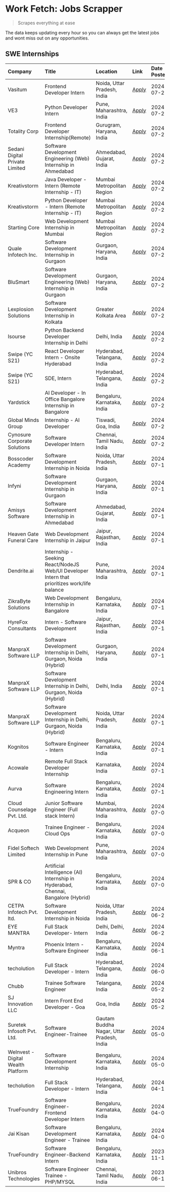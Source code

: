 # Work Fetch: Jobs Scrapper
> Scrapes everything at ease

The data keeps updating every hour so you can always get the latest jobs and wont miss out on any opportunities.

## SWE Internships
<!--START_SECTION:workfetch-->
| Company                            | Title                                                                                        | Location                                  | Link                                                                                                                                                                                                                                                                                                      | Date Posted   |
|:-----------------------------------|:---------------------------------------------------------------------------------------------|:------------------------------------------|:----------------------------------------------------------------------------------------------------------------------------------------------------------------------------------------------------------------------------------------------------------------------------------------------------------|:--------------|
| Vasitum                            | Frontend Developer Intern                                                                    | Noida, Uttar Pradesh, India               | [Apply](https://in.linkedin.com/jobs/view/frontend-developer-intern-at-vasitum-3985837751?position=9&pageNum=0&refId=VjDZjPbnYv0hMw3kzmZHaQ%3D%3D&trackingId=c8OFerHL6zZZELOkt72zjw%3D%3D&trk=public_jobs_jserp-result_search-card)                                                                       | 2024-07-26    |
| VE3                                | Python Developer Intern                                                                      | Pune, Maharashtra, India                  | [Apply](https://in.linkedin.com/jobs/view/python-developer-intern-at-ve3-3985138433?position=51&pageNum=0&refId=VjDZjPbnYv0hMw3kzmZHaQ%3D%3D&trackingId=0Wvd2JWdssNY5eELvHH7lQ%3D%3D&trk=public_jobs_jserp-result_search-card)                                                                            | 2024-07-26    |
| Totality Corp                      | Frontend Developer Internship(Remote)                                                        | Gurugram, Haryana, India                  | [Apply](https://in.linkedin.com/jobs/view/frontend-developer-internship-remote-at-totality-corp-3982253688?position=5&pageNum=0&refId=VjDZjPbnYv0hMw3kzmZHaQ%3D%3D&trackingId=9uDJGBPCDbb6ouoc0q53UA%3D%3D&trk=public_jobs_jserp-result_search-card)                                                      | 2024-07-25    |
| Sedani Digital Private Limited     | Software Development Engineering (Web) Internship in Ahmedabad                               | Ahmedabad, Gujarat, India                 | [Apply](https://in.linkedin.com/jobs/view/software-development-engineering-web-internship-in-ahmedabad-at-sedani-digital-private-limited-3985017980?position=16&pageNum=0&refId=VjDZjPbnYv0hMw3kzmZHaQ%3D%3D&trackingId=3mx7ovaP36AXihkbhXWSdg%3D%3D&trk=public_jobs_jserp-result_search-card)            | 2024-07-25    |
| Kreativstorm                       | Java Developer - Intern (Remote Internship - IT)                                             | Mumbai Metropolitan Region                | [Apply](https://in.linkedin.com/jobs/view/java-developer-intern-remote-internship-it-at-kreativstorm-3984337445?position=34&pageNum=0&refId=VjDZjPbnYv0hMw3kzmZHaQ%3D%3D&trackingId=IqbgcL1SxoKdysqPTmulbA%3D%3D&trk=public_jobs_jserp-result_search-card)                                                | 2024-07-25    |
| Kreativstorm                       | Python Developer - Intern (Remote Internship - IT)                                           | Mumbai Metropolitan Region                | [Apply](https://in.linkedin.com/jobs/view/python-developer-intern-remote-internship-it-at-kreativstorm-3985007700?position=47&pageNum=0&refId=VjDZjPbnYv0hMw3kzmZHaQ%3D%3D&trackingId=OzNjMdqjsWkkdEFWzJPRkw%3D%3D&trk=public_jobs_jserp-result_search-card)                                              | 2024-07-25    |
| Starting Core                      | Web Development Internship in Mumbai                                                         | Mumbai Metropolitan Region                | [Apply](https://in.linkedin.com/jobs/view/web-development-internship-in-mumbai-at-starting-core-3981367557?position=15&pageNum=0&refId=VjDZjPbnYv0hMw3kzmZHaQ%3D%3D&trackingId=ObsYIKTePbeIpI%2BVrqkLbA%3D%3D&trk=public_jobs_jserp-result_search-card)                                                   | 2024-07-23    |
| Quale Infotech Inc.                | Software Development Internship in Gurgaon                                                   | Gurgaon, Haryana, India                   | [Apply](https://in.linkedin.com/jobs/view/software-development-internship-in-gurgaon-at-quale-infotech-inc-3981372174?position=23&pageNum=0&refId=VjDZjPbnYv0hMw3kzmZHaQ%3D%3D&trackingId=B500WDRDzG8NujDrQRPD%2Fg%3D%3D&trk=public_jobs_jserp-result_search-card)                                        | 2024-07-23    |
| BluSmart                           | Software Development Engineering (Web) Internship in Gurgaon                                 | Gurgaon, Haryana, India                   | [Apply](https://in.linkedin.com/jobs/view/software-development-engineering-web-internship-in-gurgaon-at-blusmart-3981371374?position=27&pageNum=0&refId=VjDZjPbnYv0hMw3kzmZHaQ%3D%3D&trackingId=8ZPnnunqqy18jkEri9oSWA%3D%3D&trk=public_jobs_jserp-result_search-card)                                    | 2024-07-23    |
| Lexplosion Solutions               | Software Development Internship in Kolkata                                                   | Greater Kolkata Area                      | [Apply](https://in.linkedin.com/jobs/view/software-development-internship-in-kolkata-at-lexplosion-solutions-3981366528?position=32&pageNum=0&refId=VjDZjPbnYv0hMw3kzmZHaQ%3D%3D&trackingId=1ZgvGqMnihhH0ZOXsx63xg%3D%3D&trk=public_jobs_jserp-result_search-card)                                        | 2024-07-23    |
| Isourse                            | Python Backend Developer Internship in Delhi                                                 | Delhi, India                              | [Apply](https://in.linkedin.com/jobs/view/python-backend-developer-internship-in-delhi-at-isourse-3981371334?position=33&pageNum=0&refId=VjDZjPbnYv0hMw3kzmZHaQ%3D%3D&trackingId=xsneM%2BfJxnawjYfBvePiyw%3D%3D&trk=public_jobs_jserp-result_search-card)                                                 | 2024-07-23    |
| Swipe (YC S21)                     | React Developer Intern - Onsite Hyderabad                                                    | Hyderabad, Telangana, India               | [Apply](https://in.linkedin.com/jobs/view/react-developer-intern-onsite-hyderabad-at-swipe-yc-s21-3981326010?position=40&pageNum=0&refId=VjDZjPbnYv0hMw3kzmZHaQ%3D%3D&trackingId=2FG6jk3GHYgN%2FX946IiR5g%3D%3D&trk=public_jobs_jserp-result_search-card)                                                 | 2024-07-23    |
| Swipe (YC S21)                     | SDE, Intern                                                                                  | Hyderabad, Telangana, India               | [Apply](https://in.linkedin.com/jobs/view/sde-intern-at-swipe-yc-s21-3980368092?position=50&pageNum=0&refId=VjDZjPbnYv0hMw3kzmZHaQ%3D%3D&trackingId=x0xUKB6M8yEWEqkYfuYP2Q%3D%3D&trk=public_jobs_jserp-result_search-card)                                                                                | 2024-07-22    |
| Yardstick                          | AI Developer - In Office Bangalore Internship in Bangalore                                   | Bengaluru, Karnataka, India               | [Apply](https://in.linkedin.com/jobs/view/ai-developer-in-office-bangalore-internship-in-bangalore-at-yardstick-3981740317?position=49&pageNum=0&refId=VjDZjPbnYv0hMw3kzmZHaQ%3D%3D&trackingId=B5e2h1%2Bx0e%2BuBxVonPkz1Q%3D%3D&trk=public_jobs_jserp-result_search-card)                                 | 2024-07-21    |
| Global Minds Group                 | Internship - AI Developer                                                                    | Tiswadi, Goa, India                       | [Apply](https://in.linkedin.com/jobs/view/internship-ai-developer-at-global-minds-group-3979448743?position=19&pageNum=0&refId=VjDZjPbnYv0hMw3kzmZHaQ%3D%3D&trackingId=NAwPKGvgQz0nWLItDllbWw%3D%3D&trk=public_jobs_jserp-result_search-card)                                                             | 2024-07-20    |
| Cynosure Corporate Solutions       | Software Developer Intern                                                                    | Chennai, Tamil Nadu, India                | [Apply](https://in.linkedin.com/jobs/view/software-developer-intern-at-cynosure-corporate-solutions-3979445794?position=25&pageNum=0&refId=VjDZjPbnYv0hMw3kzmZHaQ%3D%3D&trackingId=tg5FLGR%2B3g5SORz6OPSh1A%3D%3D&trk=public_jobs_jserp-result_search-card)                                               | 2024-07-20    |
| Bosscoder Academy                  | Software Development Internship in Noida                                                     | Noida, Uttar Pradesh, India               | [Apply](https://in.linkedin.com/jobs/view/software-development-internship-in-noida-at-bosscoder-academy-3979668791?position=7&pageNum=0&refId=VjDZjPbnYv0hMw3kzmZHaQ%3D%3D&trackingId=61OTv8zu9KSA8ahbveFIAg%3D%3D&trk=public_jobs_jserp-result_search-card)                                              | 2024-07-18    |
| Infyni                             | Software Development Internship in Gurgaon                                                   | Gurgaon, Haryana, India                   | [Apply](https://in.linkedin.com/jobs/view/software-development-internship-in-gurgaon-at-infyni-3979668846?position=11&pageNum=0&refId=VjDZjPbnYv0hMw3kzmZHaQ%3D%3D&trackingId=XBaX1aB3CwAmqNrwnUJVKA%3D%3D&trk=public_jobs_jserp-result_search-card)                                                      | 2024-07-18    |
| Amisys Software                    | Software Development Internship in Ahmedabad                                                 | Ahmedabad, Gujarat, India                 | [Apply](https://in.linkedin.com/jobs/view/software-development-internship-in-ahmedabad-at-amisys-software-3979670728?position=24&pageNum=0&refId=VjDZjPbnYv0hMw3kzmZHaQ%3D%3D&trackingId=Pey2EHsRtZSUKsdPnjVx%2Bg%3D%3D&trk=public_jobs_jserp-result_search-card)                                         | 2024-07-18    |
| Heaven Gate Funeral Care           | Web Development Internship in Jaipur                                                         | Jaipur, Rajasthan, India                  | [Apply](https://in.linkedin.com/jobs/view/web-development-internship-in-jaipur-at-heaven-gate-funeral-care-3979674387?position=41&pageNum=0&refId=VjDZjPbnYv0hMw3kzmZHaQ%3D%3D&trackingId=JUR3gfjeajSEgTb1fMvvvA%3D%3D&trk=public_jobs_jserp-result_search-card)                                          | 2024-07-18    |
| Dendrite.ai                        | Internship - Seeking React/NodeJS Web/UI Developer Intern that prioritizes work/life balance | Pune, Maharashtra, India                  | [Apply](https://in.linkedin.com/jobs/view/internship-seeking-react-nodejs-web-ui-developer-intern-that-prioritizes-work-life-balance-at-dendrite-ai-3979104292?position=59&pageNum=0&refId=VjDZjPbnYv0hMw3kzmZHaQ%3D%3D&trackingId=ycPWSdCXiczXV7Jz6bYXDA%3D%3D&trk=public_jobs_jserp-result_search-card) | 2024-07-18    |
| ZikraByte Solutions                | Web Development Internship in Bangalore                                                      | Bengaluru, Karnataka, India               | [Apply](https://in.linkedin.com/jobs/view/web-development-internship-in-bangalore-at-zikrabyte-solutions-3978596765?position=43&pageNum=0&refId=VjDZjPbnYv0hMw3kzmZHaQ%3D%3D&trackingId=ZDOEU%2FJAuA8nTOZ5t9UcHA%3D%3D&trk=public_jobs_jserp-result_search-card)                                          | 2024-07-17    |
| HyreFox Consultants                | Intern - Software Development                                                                | Jaipur, Rajasthan, India                  | [Apply](https://in.linkedin.com/jobs/view/intern-software-development-at-hyrefox-consultants-3975991352?position=44&pageNum=0&refId=VjDZjPbnYv0hMw3kzmZHaQ%3D%3D&trackingId=%2F%2FENPJlyNazCzOQojTT2%2FQ%3D%3D&trk=public_jobs_jserp-result_search-card)                                                  | 2024-07-14    |
| ManpraX Software LLP               | Software Development Internship in Delhi, Gurgaon, Noida (Hybrid)                            | Gurgaon, Haryana, India                   | [Apply](https://in.linkedin.com/jobs/view/software-development-internship-in-delhi-gurgaon-noida-hybrid-at-manprax-software-llp-3975792929?position=14&pageNum=0&refId=VjDZjPbnYv0hMw3kzmZHaQ%3D%3D&trackingId=%2BSsB9pN5q44pu1NnmYWOkw%3D%3D&trk=public_jobs_jserp-result_search-card)                   | 2024-07-13    |
| ManpraX Software LLP               | Software Development Internship in Delhi, Gurgaon, Noida (Hybrid)                            | Delhi, India                              | [Apply](https://in.linkedin.com/jobs/view/software-development-internship-in-delhi-gurgaon-noida-hybrid-at-manprax-software-llp-3975794558?position=18&pageNum=0&refId=VjDZjPbnYv0hMw3kzmZHaQ%3D%3D&trackingId=nNqMJaff6pT2HXFr%2BpvcAQ%3D%3D&trk=public_jobs_jserp-result_search-card)                   | 2024-07-13    |
| ManpraX Software LLP               | Software Development Internship in Delhi, Gurgaon, Noida (Hybrid)                            | Noida, Uttar Pradesh, India               | [Apply](https://in.linkedin.com/jobs/view/software-development-internship-in-delhi-gurgaon-noida-hybrid-at-manprax-software-llp-3975797041?position=21&pageNum=0&refId=VjDZjPbnYv0hMw3kzmZHaQ%3D%3D&trackingId=%2FQY76ptvQ7Mz8qi8GDPfUg%3D%3D&trk=public_jobs_jserp-result_search-card)                   | 2024-07-13    |
| Kognitos                           | Software Engineer - Intern                                                                   | Bengaluru, Karnataka, India               | [Apply](https://in.linkedin.com/jobs/view/software-engineer-intern-at-kognitos-3973566759?position=6&pageNum=0&refId=VjDZjPbnYv0hMw3kzmZHaQ%3D%3D&trackingId=izrvojquyvMYLwBcXDzDCQ%3D%3D&trk=public_jobs_jserp-result_search-card)                                                                       | 2024-07-11    |
| Acowale                            | Remote Full Stack Developer Internship                                                       | Karnataka, India                          | [Apply](https://in.linkedin.com/jobs/view/remote-full-stack-developer-internship-at-acowale-3971889398?position=13&pageNum=0&refId=VjDZjPbnYv0hMw3kzmZHaQ%3D%3D&trackingId=a93kQB12%2Bm0%2BDT0qwuvxLw%3D%3D&trk=public_jobs_jserp-result_search-card)                                                     | 2024-07-10    |
| Aurva                              | Software Engineering Intern                                                                  | Bengaluru, Karnataka, India               | [Apply](https://in.linkedin.com/jobs/view/software-engineering-intern-at-aurva-3972234446?position=48&pageNum=0&refId=VjDZjPbnYv0hMw3kzmZHaQ%3D%3D&trackingId=BR4cY1eqJZwQ2zf6DgIiPw%3D%3D&trk=public_jobs_jserp-result_search-card)                                                                      | 2024-07-10    |
| Cloud Counselage Pvt. Ltd.         | Junior Software Engineer (Full stack Intern)                                                 | Mumbai, Maharashtra, India                | [Apply](https://in.linkedin.com/jobs/view/junior-software-engineer-full-stack-intern-at-cloud-counselage-pvt-ltd-3967725851?position=17&pageNum=0&refId=VjDZjPbnYv0hMw3kzmZHaQ%3D%3D&trackingId=5Lr3ZcNH07NXGi8dlm3kaw%3D%3D&trk=public_jobs_jserp-result_search-card)                                    | 2024-07-09    |
| Acqueon                            | Trainee Engineer - Cloud Ops                                                                 | Bengaluru, Karnataka, India               | [Apply](https://in.linkedin.com/jobs/view/trainee-engineer-cloud-ops-at-acqueon-3971538216?position=57&pageNum=0&refId=VjDZjPbnYv0hMw3kzmZHaQ%3D%3D&trackingId=%2FNc8JssMz%2FcUo2SwViyVYw%3D%3D&trk=public_jobs_jserp-result_search-card)                                                                 | 2024-07-09    |
| Fidel Softech Limited              | Web Development Internship in Pune                                                           | Pune, Maharashtra, India                  | [Apply](https://in.linkedin.com/jobs/view/web-development-internship-in-pune-at-fidel-softech-limited-3965691167?position=22&pageNum=0&refId=VjDZjPbnYv0hMw3kzmZHaQ%3D%3D&trackingId=oTLrHt01YPqCasDdPyLdPA%3D%3D&trk=public_jobs_jserp-result_search-card)                                               | 2024-07-02    |
| SPR & CO                           | Artificial Intelligence (AI) Internship in Hyderabad, Chennai, Bangalore (Hybrid)            | Bengaluru, Karnataka, India               | [Apply](https://in.linkedin.com/jobs/view/artificial-intelligence-ai-internship-in-hyderabad-chennai-bangalore-hybrid-at-spr-co-3965687745?position=30&pageNum=0&refId=VjDZjPbnYv0hMw3kzmZHaQ%3D%3D&trackingId=3fjOIOOnzxJlOWyq%2FplPlQ%3D%3D&trk=public_jobs_jserp-result_search-card)                   | 2024-07-02    |
| CETPA Infotech Pvt. ltd.           | Software Development Internship in Noida                                                     | Noida, Uttar Pradesh, India               | [Apply](https://in.linkedin.com/jobs/view/software-development-internship-in-noida-at-cetpa-infotech-pvt-ltd-3963048665?position=3&pageNum=0&refId=VjDZjPbnYv0hMw3kzmZHaQ%3D%3D&trackingId=r5eBiw1SHHW0%2FKSChHiTBA%3D%3D&trk=public_jobs_jserp-result_search-card)                                       | 2024-06-28    |
| EYE MANTRA                         | Full Stack Developer- Intern                                                                 | Delhi, Delhi, India                       | [Apply](https://in.linkedin.com/jobs/view/full-stack-developer-intern-at-eye-mantra-3960988037?position=46&pageNum=0&refId=VjDZjPbnYv0hMw3kzmZHaQ%3D%3D&trackingId=YrXAsCZenfNvet%2Fruh%2BmFQ%3D%3D&trk=public_jobs_jserp-result_search-card)                                                             | 2024-06-28    |
| Myntra                             | Phoenix Intern - Software Engineer                                                           | Bengaluru, Karnataka, India               | [Apply](https://in.linkedin.com/jobs/view/phoenix-intern-software-engineer-at-myntra-3947244832?position=38&pageNum=0&refId=VjDZjPbnYv0hMw3kzmZHaQ%3D%3D&trackingId=HJbh%2FNJD6VBgfCAz9Q9r%2FQ%3D%3D&trk=public_jobs_jserp-result_search-card)                                                            | 2024-06-12    |
| techolution                        | Full Stack Developer - Intern                                                                | Hyderabad, Telangana, India               | [Apply](https://in.linkedin.com/jobs/view/full-stack-developer-intern-at-techolution-3947911862?position=52&pageNum=0&refId=VjDZjPbnYv0hMw3kzmZHaQ%3D%3D&trackingId=Hz6eY%2BLEZgSdLgdzFXj%2BkQ%3D%3D&trk=public_jobs_jserp-result_search-card)                                                            | 2024-06-06    |
| Chubb                              | Trainee Software Engineer                                                                    | Telangana, India                          | [Apply](https://in.linkedin.com/jobs/view/trainee-software-engineer-at-chubb-3955950075?position=29&pageNum=0&refId=VjDZjPbnYv0hMw3kzmZHaQ%3D%3D&trackingId=xNMmI2%2BzyTSO6utsEFD0sA%3D%3D&trk=public_jobs_jserp-result_search-card)                                                                      | 2024-05-27    |
| SJ Innovation LLC                  | Intern Front End Developer - Goa                                                             | Goa, India                                | [Apply](https://in.linkedin.com/jobs/view/intern-front-end-developer-goa-at-sj-innovation-llc-3931678611?position=8&pageNum=0&refId=VjDZjPbnYv0hMw3kzmZHaQ%3D%3D&trackingId=cxe0XLUHxYJ7B86wKCCDAQ%3D%3D&trk=public_jobs_jserp-result_search-card)                                                        | 2024-05-24    |
| Suretek Infosoft Pvt. Ltd.         | Software Engineer-Trainee                                                                    | Gautam Buddha Nagar, Uttar Pradesh, India | [Apply](https://in.linkedin.com/jobs/view/software-engineer-trainee-at-suretek-infosoft-pvt-ltd-3916999948?position=36&pageNum=0&refId=VjDZjPbnYv0hMw3kzmZHaQ%3D%3D&trackingId=F3H5%2F4IEaoXLU6TM%2Feq%2BJQ%3D%3D&trk=public_jobs_jserp-result_search-card)                                               | 2024-05-04    |
| WeInvest - Digital Wealth Platform | Software Development Internship                                                              | Bengaluru, Karnataka, India               | [Apply](https://in.linkedin.com/jobs/view/software-development-internship-at-weinvest-digital-wealth-platform-3912867225?position=2&pageNum=0&refId=VjDZjPbnYv0hMw3kzmZHaQ%3D%3D&trackingId=9fdvNduL2JTWdt2Uzq24TQ%3D%3D&trk=public_jobs_jserp-result_search-card)                                        | 2024-05-01    |
| techolution                        | Full Stack Developer - Intern                                                                | Hyderabad, Telangana, India               | [Apply](https://in.linkedin.com/jobs/view/full-stack-developer-intern-at-techolution-3904814977?position=58&pageNum=0&refId=VjDZjPbnYv0hMw3kzmZHaQ%3D%3D&trackingId=lzpQ5T55Q5WAKzZeJbchmw%3D%3D&trk=public_jobs_jserp-result_search-card)                                                                | 2024-04-18    |
| TrueFoundry                        | Software Engineer- Frontend Developer Intern                                                 | Bengaluru, Karnataka, India               | [Apply](https://in.linkedin.com/jobs/view/software-engineer-frontend-developer-intern-at-truefoundry-3887320206?position=26&pageNum=0&refId=VjDZjPbnYv0hMw3kzmZHaQ%3D%3D&trackingId=wjECESiffN04rmzCMgzInQ%3D%3D&trk=public_jobs_jserp-result_search-card)                                                | 2024-04-05    |
| Jai Kisan                          | Software Development Engineer - Trainee                                                      | Bengaluru, Karnataka, India               | [Apply](https://in.linkedin.com/jobs/view/software-development-engineer-trainee-at-jai-kisan-3913911193?position=31&pageNum=0&refId=VjDZjPbnYv0hMw3kzmZHaQ%3D%3D&trackingId=ka4D%2FoG16UXjaY%2Be24m8RQ%3D%3D&trk=public_jobs_jserp-result_search-card)                                                    | 2024-04-04    |
| TrueFoundry                        | Software Engineer-Backend Intern                                                             | Bengaluru, Karnataka, India               | [Apply](https://in.linkedin.com/jobs/view/software-engineer-backend-intern-at-truefoundry-3779508170?position=42&pageNum=0&refId=VjDZjPbnYv0hMw3kzmZHaQ%3D%3D&trackingId=6sBHpMZmZRcmgy4T56rhKg%3D%3D&trk=public_jobs_jserp-result_search-card)                                                           | 2023-11-10    |
| Unibros Technologies               | Software Engineer Trainee - PHP/MYSQL                                                        | Chennai, Tamil Nadu, India                | [Apply](https://in.linkedin.com/jobs/view/software-engineer-trainee-php-mysql-at-unibros-technologies-3656599241?position=53&pageNum=0&refId=VjDZjPbnYv0hMw3kzmZHaQ%3D%3D&trackingId=NfDasd99DiwOUrdRxNWMXQ%3D%3D&trk=public_jobs_jserp-result_search-card)                                               | 2023-06-12    |
<!--END_SECTION:workfetch-->
